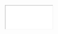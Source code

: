 <iframe src="notion.html" style="-webkit-transform:scale(0.5);-moz-transform-scale(0.5);"></iframe>
